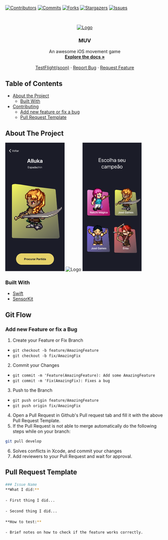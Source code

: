 [![Contributors][contributors-shield]][contributors-url]
[![Commits][commits-shield]][commits-url]
[![Forks][forks-shield]][forks-url]
[![Stargazers][stars-shield]][stars-url]
[![Issues][issues-shield]][issues-url]

<!-- PROJECT LOGO -->
<br />
<p align="center">
  <a href="https://github.com/pmrmoura/MUV">
    <img src="assets/logo.png" alt="Logo" width="108.73" height="210">
  </a>

  <h3 align="center">MUV</h3>

  <p align="center">
    An awesome iOS movement game
    <br />
    <a href="https://github.com/pmrmoura/MUV"><strong>Explore the docs »</strong></a>
    <br />
    <br />
    <a href="https://github.com/pmrmoura/MUV">TestFlight(soon)</a>
    ·
    <a href="https://github.com/pmrmoura/MUV/issues">Report Bug</a>
    ·
    <a href="https://github.com/pmrmoura/MUV/issues">Request Feature</a>
  </p>
</p>



<!-- TABLE OF CONTENTS -->
## Table of Contents

* [About the Project](#about-the-project)
  * [Built With](#built-with)
* [Contributing](#git-flow)
  * [Add new feature or fix a bug](#add-new-feature-or-fix-a-bug)
  * [Pull Request Template](#pull-request-template)



<!-- ABOUT THE PROJECT -->
## About The Project

<img src="assets/confirm.png" alt="Logo" width="187.5" height="406"> <img src="assets/Mapa.png" alt="Logo" width="187.5" height="406">
<img src="assets/select.png" alt="Logo" width="187.5" height="406">

### Built With
* [Swift](https://swift.org/)
* [SensorKit](https://developer.apple.com/documentation/sensorkit)

<!-- Git Flow -->
## Git Flow

### Add new Feature or fix a Bug

1. Create your Feature or Fix Branch
  * `git checkout -b feature/AmazingFeature`
  * `git checkout -b fix/AmazingFix`
2. Commit your Changes
  * `git commit -m 'Feature(AmazingFeature): Add some AmazingFeature`
  * `git commit -m 'Fix(AmazingFix): Fixes a bug`
3. Push to the Branch
  * `git push origin feature/AmazingFeature`
  * `git push origin fix/AmazingFix`
4. Open a Pull Request in Github's Pull request tab and fill it with the above Pull Request Template.
5. If the Pull Request is not able to merge automatically do the following steps while on your branch:
```sh
git pull develop
```
6. Solves conflicts in Xcode, and commit your changes
7. Add reviewers to your Pull Request and wait for approval.

## Pull Request Template
```sh
### Issue Name
**What I did:**

- First thing I did...

- Second thing I did...

**How to test:**

- Brief notes on how to check if the feature works correctly.
```

<!-- MARKDOWN LINKS & IMAGES -->
<!-- https://www.markdownguide.org/basic-syntax/#reference-style-links -->
[contributors-shield]: https://img.shields.io/github/contributors/pmrmoura/Tear.svg?style=flat-square
[contributors-url]: https://img.shields.io/github/contributors/pmrmoura/Tear

[forks-shield]: https://img.shields.io/github/forks/pmrmoura/Tear.svg?style=flat-square
[forks-url]: https://img.shields.io/github/forks/pmrmoura/Tear
[commits-shield]: https://img.shields.io/github/last-commit/pmrmoura/Tear.svg?style=flat-square
[commits-url]: https://img.shields.io/github/last-commit/pmrmoura/Tear
[stars-shield]: https://img.shields.io/github/stars/pmrmoura/Tear.svg?style=flat-square
[stars-url]: https://img.shields.io/github/starts/pmrmoura/Tear
[issues-shield]: https://img.shields.io/github/issues/pmrmoura/Tear.svg?style=flat-square
[issues-url]: https://img.shields.io/github/issues/pmrmoura/Tear
[product-screenshot]: images/screenshot.png
